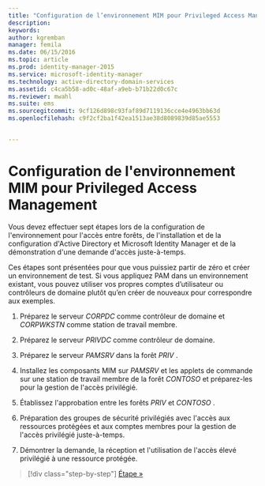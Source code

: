 ```yaml
---
title: "Configuration de l’environnement MIM pour Privileged Access Management | Microsoft Identity Manager"
description: 
keywords: 
author: kgremban
manager: femila
ms.date: 06/15/2016
ms.topic: article
ms.prod: identity-manager-2015
ms.service: microsoft-identity-manager
ms.technology: active-directory-domain-services
ms.assetid: c4ca5b58-ad0c-48af-a9eb-b71b22d0c67c
ms.reviewer: mwahl
ms.suite: ems
ms.sourcegitcommit: 9cf126d898c93faf89d7119136cce4e4963bb63d
ms.openlocfilehash: c9f2cf2ba1f42ea1513ae38d8089839d85ae5553


---
```


# Configuration de l'environnement MIM pour Privileged Access Management
Vous devez effectuer sept étapes lors de la configuration de l'environnement pour l'accès entre forêts, de l'installation et de la configuration d'Active Directory et Microsoft Identity Manager et de la démonstration d'une demande d'accès juste-à-temps.

Ces étapes sont présentées pour que vous puissiez partir de zéro et créer un environnement de test. Si vous appliquez PAM dans un environnement existant, vous pouvez utiliser vos propres comptes d’utilisateur ou contrôleurs de domaine plutôt qu’en créer de nouveaux pour correspondre aux exemples.

1.  Préparez le serveur *CORPDC* comme contrôleur de domaine et *CORPWKSTN* comme station de travail membre.

2.  Préparez le serveur *PRIVDC* comme contrôleur de domaine.

3.  Préparez le serveur *PAMSRV* dans la forêt *PRIV* .

4.  Installez les composants MIM sur *PAMSRV* et les applets de commande sur une station de travail membre de la forêt *CONTOSO* et préparez-les pour la gestion de l'accès privilégié.

5.  Établissez l'approbation entre les forêts *PRIV* et *CONTOSO* .

6.  Préparation des groupes de sécurité privilégiés avec l'accès aux ressources protégées et aux comptes membres pour la gestion de l'accès privilégié juste-à-temps.

7.  Démontrer la demande, la réception et l'utilisation de l'accès élevé privilégié à une ressource protégée.

>[!div class="step-by-step"] [Étape »](step-1-prepare-corp-domain.md)



<!--HONumber=Jun16_HO3-->



